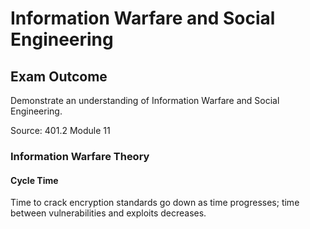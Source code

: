 # Information Warfare and Social Engineering

## Exam Outcome

Demonstrate an understanding of Information Warfare and Social Engineering.

Source: 401.2 Module 11

### Information Warfare Theory

#### Cycle Time

Time to crack encryption standards go down as time progresses; time between vulnerabilities and exploits decreases.
